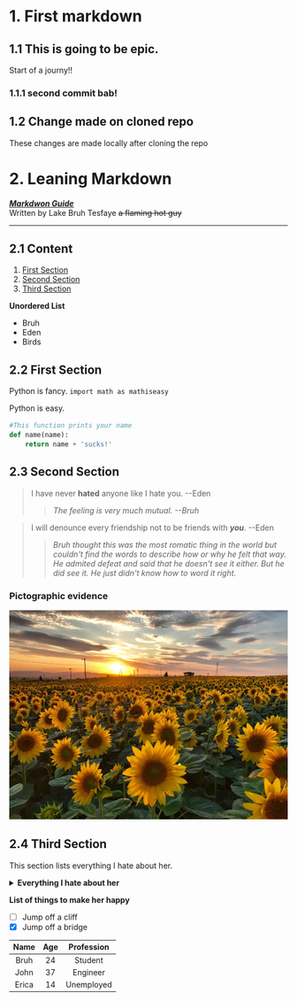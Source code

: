 # 1. First markdown

## 1.1 This is going to be epic.

Start of a journy!!

### 1.1.1 second commit bab!

## 1.2 Change made on cloned repo

These changes are made locally after cloning the repo

# 2. Leaning Markdown

***[Markdwon Guide](https://www.markdownguide.org/)*** <br>
Written by Lake Bruh Tesfaye ~~a flaming hot guy~~

---

## 2.1 Content

1. [First Section](#22-first-section)
1. [Second Section](#23-second-section)
1. [Third Section](#24-third-section)

**Unordered List**

- Bruh
- Eden
- Birds

## 2.2 First Section
Python is fancy. `import math as mathiseasy`

Python is easy.
```py
#This function prints your name
def name(name):
    return name + 'sucks!'
```
## 2.3 Second Section
> I have never **hated** anyone like I hate you. --Eden
>> *The feeling is very much mutual. --Bruh*

> I will denounce every friendship not to be friends with ***you***. --Eden
>> *Bruh thought this was the most romatic thing in the world but couldn't find the words to describe how or why he felt that way. He admited defeat and said that he doesn't see it either. But he did see it. He just didn't know how to word it right.*

### Pictographic evidence


![Eden](./sunflower.jpeg)

## 2.4 Third Section
This section lists everything I hate about her.

<details>
<summary> <b> Everything I hate about her</b> </summary>

- Nothing
- Not a thing
- Absolutely nothing
- Her entire existance
- The fact that she breathes

</details>

**List of things to make her happy**

- [ ] Jump off a cliff
- [x] Jump off a bridge

| Name | Age | Profession |
|:------:|:------:|:-----:|
|Bruh|24|Student|
|John|37|Engineer|
|Erica|14|Unemployed|
